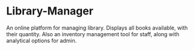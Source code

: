 # Library-Manager
An online platform for managing library.
Displays all books available, with their quantity.
Also an inventory management tool for staff, along with analytical options for admin.

